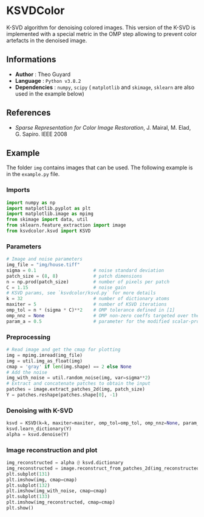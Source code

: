 # KSVDColor
K-SVD algorithm for denoising colored images. This version of the K-SVD is implemented with a special metric in the OMP step allowing to prevent color artefacts in the denoised image.

## Informations

* **Author** : Theo Guyard
* **Language** : `Python v3.8.2`
* **Dependencies** : `numpy`, `scipy` ( `matplotlib` and `skimage`, `sklearn` are also used in the example below)

## References

* *Sparse Representation for Color Image Restoration*, J. Mairal, M. Elad, G. Sapiro. IEEE 2008

## Example

The folder `img` contains images that can be used. The following example is in the `example.py` file.

### Imports
```python
import numpy as np
import matplotlib.pyplot as plt
import matplotlib.image as mpimg
from skimage import data, util
from sklearn.feature_extraction import image
from ksvdcolor.ksvd import KSVD
```

### Parameters
```python
# Image and noise parameters
img_file = "img/house.tiff"
sigma = 0.1                     # noise standard deviation
patch_size = (8, 8)             # patch dimensions
n = np.prod(patch_size)         # number of pixels per patch
C = 1.15                        # noise gain
# KSVD params, see `ksvdcolor/ksvd.py` for more details
k = 32                          # number of dictionary atoms
maxiter = 5                     # number of KSVD iterations
omp_tol = n * (sigma * C)**2    # OMP tolerance defined in [1]
omp_nnz = None                  # OMP non-zero coeffs targeted over the n coeffs
param_a = 0.5                   # parameter for the modified scalar-product
```

### Preprocessing
```python
# Read image and get the cmap for plotting
img = mpimg.imread(img_file)
img = util.img_as_float(img)
cmap = 'gray' if len(img.shape) == 2 else None
# Add the noise
img_with_noise = util.random_noise(img, var=sigma**2)
# Extract and concatenate patches to obtain the input
patches = image.extract_patches_2d(img, patch_size)
Y = patches.reshape(patches.shape[0], -1)
```

### Denoising with K-SVD
```python
ksvd = KSVD(k=k, maxiter=maxiter, omp_tol=omp_tol, omp_nnz=None, param_a=param_a)
ksvd.learn_dictionary(Y)
alpha = ksvd.denoise(Y)
```

### Image reconstruction and plot
```python
img_reconstructed = alpha @ ksvd.dictionary
img_reconstructed = image.reconstruct_from_patches_2d(img_reconstructed.reshape(patches.shape), img.shape)
plt.subplot(131)
plt.imshow(img, cmap=cmap)
plt.subplot(132)
plt.imshow(img_with_noise, cmap=cmap)
plt.subplot(133)
plt.imshow(img_reconstructed, cmap=cmap)
plt.show()
```
